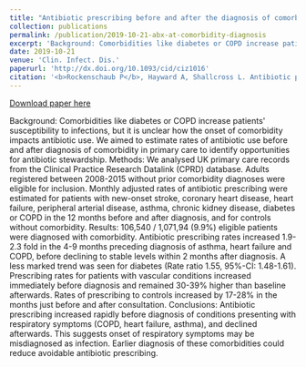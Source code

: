 ```yaml
---
title: "Antibiotic prescribing before and after the diagnosis of comorbidity: a cohort study using primary care electronic health records"
collection: publications
permalink: /publication/2019-10-21-abx-at-comorbidity-diagnosis
excerpt: 'Background: Comorbidities like diabetes or COPD increase patients&apos; susceptibility to infections, but it is unclear how the onset of comorbidity impacts antibiotic use. We aimed to estimate rates of antibiotic use before and after diagnosis of comorbidity in primary care to identify opportunities for antibiotic stewardship. Methods: We analysed UK primary care records from the Clinical Practice Research Datalink (CPRD) database. Adults registered between 2008-2015 without prior comorbidity diagnoses were eligible for inclusion. Monthly adjusted rates of antibiotic prescribing were estimated for patients with new-onset stroke, coronary heart disease, heart failure, peripheral arterial disease, asthma, chronic kidney disease, diabetes or COPD in the 12 months before and after diagnosis, and for controls without comorbidity. Results: 106,540 / 1,071,94 (9.9%) eligible patients were diagnosed with comorbidity. Antibiotic prescribing rates increased 1.9-2.3 fold in the 4-9 months preceding diagnosis of asthma, heart failure and COPD, before declining to stable levels within 2 months after diagnosis. A less marked trend was seen for diabetes (Rate ratio 1.55, 95%-CI: 1.48-1.61). Prescribing rates for patients with vascular conditions increased immediately before diagnosis and remained 30-39% higher than baseline afterwards. Rates of prescribing to controls increased by 17-28% in the months just before and after consultation. Conclusions: Antibiotic prescribing increased rapidly before diagnosis of conditions presenting with respiratory symptoms (COPD, heart failure, asthma), and declined afterwards. This suggests onset of respiratory symptoms may be misdiagnosed as infection. Earlier diagnosis of these comorbidities could reduce avoidable antibiotic prescribing.'
date: 2019-10-21
venue: 'Clin. Infect. Dis.'
paperurl: 'http://dx.doi.org/10.1093/cid/ciz1016'
citation: '<b>Rockenschaub P</b>, Hayward A, Shallcross L. Antibiotic prescribing before and after the diagnosis of comorbidity: a cohort study using primary care electronic health records. <i>Clin Infect Dis.</i> 2019;71: e50-e57.'
---
```


<a href='http://dx.doi.org/10.1093/cid/ciz1016'>Download paper here</a>

Background: Comorbidities like diabetes or COPD increase patients&apos; susceptibility to infections, but it is unclear how the onset of comorbidity impacts antibiotic use. We aimed to estimate rates of antibiotic use before and after diagnosis of comorbidity in primary care to identify opportunities for antibiotic stewardship. Methods: We analysed UK primary care records from the Clinical Practice Research Datalink (CPRD) database. Adults registered between 2008-2015 without prior comorbidity diagnoses were eligible for inclusion. Monthly adjusted rates of antibiotic prescribing were estimated for patients with new-onset stroke, coronary heart disease, heart failure, peripheral arterial disease, asthma, chronic kidney disease, diabetes or COPD in the 12 months before and after diagnosis, and for controls without comorbidity. Results: 106,540 / 1,071,94 (9.9%) eligible patients were diagnosed with comorbidity. Antibiotic prescribing rates increased 1.9-2.3 fold in the 4-9 months preceding diagnosis of asthma, heart failure and COPD, before declining to stable levels within 2 months after diagnosis. A less marked trend was seen for diabetes (Rate ratio 1.55, 95%-CI: 1.48-1.61). Prescribing rates for patients with vascular conditions increased immediately before diagnosis and remained 30-39% higher than baseline afterwards. Rates of prescribing to controls increased by 17-28% in the months just before and after consultation. Conclusions: Antibiotic prescribing increased rapidly before diagnosis of conditions presenting with respiratory symptoms (COPD, heart failure, asthma), and declined afterwards. This suggests onset of respiratory symptoms may be misdiagnosed as infection. Earlier diagnosis of these comorbidities could reduce avoidable antibiotic prescribing.
